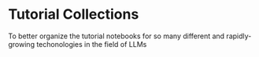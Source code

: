 # Tutorial Collections 

To better organize the tutorial notebooks for so many different and rapidly-growing techonologies in the field of LLMs